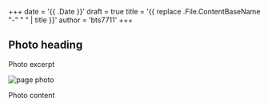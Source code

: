 +++
date = '{{ .Date }}'
draft = true
title = '{{ replace .File.ContentBaseName "-" " " | title }}'
author = 'bts7711'
+++

## Photo heading

Photo excerpt

![page photo](https://placehold.it/500/300)

Photo content

